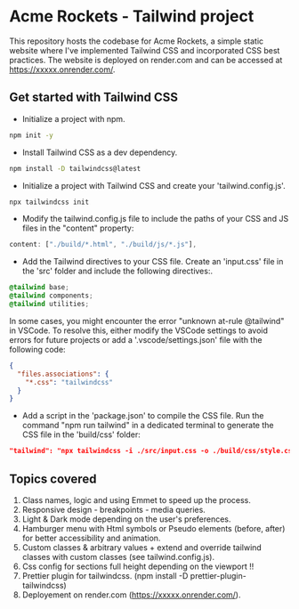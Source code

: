 # Acme Rockets - Tailwind project

This repository hosts the codebase for Acme Rockets, a simple static website where I've implemented Tailwind CSS and incorporated CSS best practices. The website is deployed on render.com and can be accessed at https://xxxxx.onrender.com/.

## Get started with Tailwind CSS

- Initialize a project with npm.
```bash
npm init -y
```

- Install Tailwind CSS as a dev dependency.
```bash
npm install -D tailwindcss@latest
```

- Initialize a project with Tailwind CSS and create your 'tailwind.config.js'.
```bash
npx tailwindcss init
```

- Modify the tailwind.config.js file to include the paths of your CSS and JS files in the "content" property:
```js
content: ["./build/*.html", "./build/js/*.js"],
```

- Add the Tailwind directives to your CSS file. Create an 'input.css' file in the 'src' folder and include the following directives:.
```css
@tailwind base;
@tailwind components;
@tailwind utilities;
```

 In some cases, you might encounter the error "unknown at-rule @tailwind" in VSCode. To resolve this, either modify the VSCode settings to avoid errors for future projects or add a '.vscode/settings.json' file with the following code:
```json
{
  "files.associations": {
    "*.css": "tailwindcss"
  }
}
```
- Add a script in the 'package.json' to compile the CSS file. Run the command "npm run tailwind" in a dedicated terminal to generate the CSS file in the 'build/css' folder:
```json
"tailwind": "npx tailwindcss -i ./src/input.css -o ./build/css/style.css --watch"
```

## Topics covered

1. Class names, logic and using Emmet to speed up the process.
2. Responsive design - breakpoints - media queries.
3. Light & Dark mode depending on the user's preferences.
4. Hamburger menu with Html symbols or Pseudo elements (before, after) for better accessibility and animation.
5. Custom classes & arbitrary values + extend and override tailwind classes with custom classes (see tailwind.config.js).
6. Css config for sections full height depending on the viewport !!
7. Prettier plugin for tailwindcss. (npm install -D prettier-plugin-tailwindcss)
8. Deployement on render.com (https://xxxxx.onrender.com/).